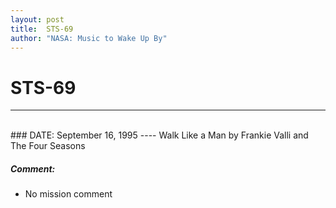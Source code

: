 ```yaml
---
layout: post
title:  STS-69
author: "NASA: Music to Wake Up By"
---
```


# STS-69
----
<br/>
### DATE: September 16, 1995
----
Walk Like a Man by Frankie Valli and The Four Seasons

##### Comment:
* No mission comment
